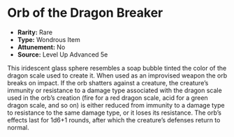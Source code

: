 # Orb of the Dragon Breaker

- **Rarity:** Rare
- **Type:** Wondrous Item
- **Attunement:** No
- **Source:** Level Up Advanced 5e

This iridescent glass sphere resembles a soap bubble tinted the color of the dragon scale used to create it. When used as an improvised weapon the orb breaks on impact. If the orb shatters against a creature, the creature’s immunity or resistance to a damage type associated with the dragon scale used in the orb’s creation (fire for a red dragon scale, acid for a green dragon scale, and so on) is either reduced from immunity to a damage type to resistance to the same damage type, or it loses its resistance. The orb’s effects last for 1d6+1 rounds, after which the creature’s defenses return to normal.
